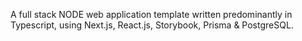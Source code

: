 A full stack NODE web application template written predominantly in Typescript, using Next.js, React.js, Storybook, Prisma & PostgreSQL.
